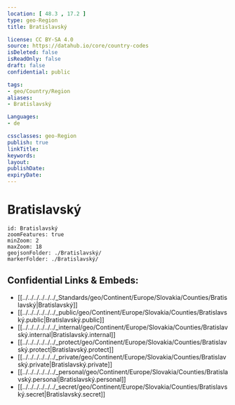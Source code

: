 ```yaml
---
location: [ 48.3 , 17.2 ] 
type: geo-Region
title: Bratislavský

license: CC BY-SA 4.0
source: https://datahub.io/core/country-codes
isDeleted: false
isReadOnly: false
draft: false
confidential: public

tags:
- geo/Country/Region
aliases:
- Bratislavský

Languages:
- de

cssclasses: geo-Region
publish: true
linkTitle: 
keywords: 
layout: 
publishDate: 
expiryDate: 
---
```


# Bratislavský

```leaflet
id: Bratislavský
zoomFeatures: true 
minZoom: 2 
maxZoom: 18
geojsonFolder: ./Bratislavský/
markerFolder: ./Bratislavský/
```


## Confidential Links & Embeds: 
- [[../../../../../../_Standards/geo/Continent/Europe/Slovakia/Counties/Bratislavský|Bratislavský]] 
- [[../../../../../../_public/geo/Continent/Europe/Slovakia/Counties/Bratislavský.public|Bratislavský.public]] 
- [[../../../../../../_internal/geo/Continent/Europe/Slovakia/Counties/Bratislavský.internal|Bratislavský.internal]] 
- [[../../../../../../_protect/geo/Continent/Europe/Slovakia/Counties/Bratislavský.protect|Bratislavský.protect]] 
- [[../../../../../../_private/geo/Continent/Europe/Slovakia/Counties/Bratislavský.private|Bratislavský.private]] 
- [[../../../../../../_personal/geo/Continent/Europe/Slovakia/Counties/Bratislavský.personal|Bratislavský.personal]] 
- [[../../../../../../_secret/geo/Continent/Europe/Slovakia/Counties/Bratislavský.secret|Bratislavský.secret]] 

